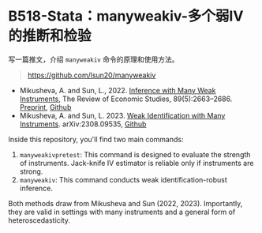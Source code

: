 # B518-Stata：manyweakiv-多个弱IV的推断和检验

写一篇推文，介绍 `manyweakiv` 命令的原理和使用方法。 

> <https://github.com/lsun20/manyweakiv>

- Mikusheva, A. and Sun, L., 2022. [Inference with Many Weak Instruments](https://doi.org/10.1093/restud/rdab097), The Review of Economic Studies, 89(5):2663–2686. [Preprint](https://arxiv.org/abs/2004.12445), [Github](https://github.com/lsun20/manyweakiv)
- Mikusheva, A. and Sun, L. 2023. [Weak Identification with Many Instruments](https://arxiv.org/abs/2308.09535). arXiv:2308.09535, [Github](https://github.com/lsun20/manyweakiv)

Inside this repository, you'll find two main commands:

1. `manyweakivpretest`: This command is designed to evaluate the strength of instruments. Jack-knife IV estimator is reliable only if instruments are strong.
2. `manyweakiv`: This command conducts weak identification-robust inference.

Both methods draw from Mikusheva and Sun (2022, 2023). Importantly, they are valid in settings with many instruments and a general form of heteroscedasticity.
